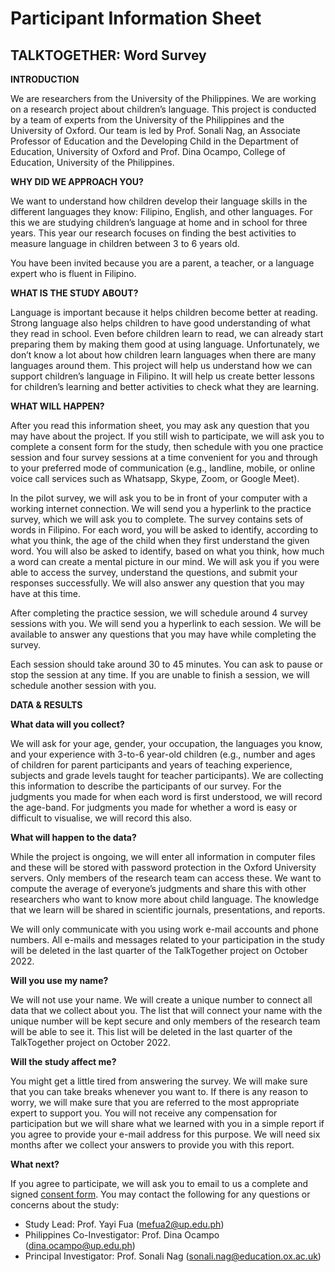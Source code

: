 # Participant Information Sheet
## TALKTOGETHER: Word Survey 

**INTRODUCTION**

We are researchers from the University of the Philippines. We are working on a research project about children’s language. This project is conducted by a team of experts from the University of the Philippines and the University of Oxford. Our team is led by Prof. Sonali Nag, an Associate Professor of Education and the Developing Child in the Department of Education, University of Oxford and Prof. Dina Ocampo, College of Education, University of the Philippines.

**WHY DID WE APPROACH YOU?** 

We want to understand how children develop their language skills in the different languages they know: Filipino, English, and other languages. For this we are studying children’s language at home and in school for three years. This year our research focuses on finding the best activities to measure language in children between 3 to 6 years old.

You have been invited because you are a parent, a teacher, or a language expert who is fluent in Filipino.

**WHAT IS THE STUDY ABOUT?**

Language is important because it helps children become better at reading. Strong language also helps children to have good understanding of what they read in school. Even before children learn to read, we can already start preparing them by making them good at using language. Unfortunately, we don’t know a lot about how children learn languages when there are many languages around them. This project will help us understand how we can support children’s language in Filipino. It will help us create better lessons for children’s learning and better activities to check what they are learning.

**WHAT WILL HAPPEN?** 

After you read this information sheet, you may ask any question that you may have about the project. If you still wish to participate, we will ask you to complete a consent form for the study, then schedule with you one practice session and four survey sessions at a time convenient for you and through to your preferred mode of communication (e.g., landline, mobile, or online voice call services such as Whatsapp, Skype, Zoom, or Google Meet).

In the pilot survey, we will ask you to be in front of your computer with a working internet connection. We will send you a hyperlink to the practice survey, which we will ask you to complete. The survey contains sets of words in Filipino. For each word, you will be asked to identify, according to what you think, the age of the child when they first understand the given word. You will also be asked to identify, based on what you think, how much a word can create a mental picture in our mind. We will ask you if you were able to access the survey, understand the questions, and submit your responses successfully. We will also answer any question that you may have at this time.

After completing the practice session, we will schedule around 4 survey sessions with you. We will send you a hyperlink to each session. We will be available to answer any questions that you may have while completing the survey.

Each session should take around 30 to 45 minutes. You can ask to pause or stop the session at any time. If you are unable to finish a session, we will schedule another session with you.

**DATA & RESULTS** 

**What data will you collect?**

We will ask for your age, gender, your occupation, the languages you know, and your experience with 3-to-6 year-old children (e.g., number and ages of children for parent participants and years of teaching experience, subjects and grade levels taught for teacher participants). We are collecting this information to describe the participants of our survey. For the judgments you made for when each word is first understood, we will record the age-band. For judgments you made for whether a word is easy or difficult to visualise, we will record this also.

**What will happen to the data?** 

While the project is ongoing, we will enter all information in computer files and these will be stored with password protection in the Oxford University servers. Only members of the research team can access these. We want to compute the average of everyone’s judgments and share this with other researchers who want to know more about child language. The knowledge that we learn will be shared in scientific journals, presentations, and reports.

We will only communicate with you using work e-mail accounts and phone numbers. All e-mails and messages related to your participation in the study will be deleted in the last quarter of the TalkTogether project on October 2022.

**Will you use my name?** 

We will not use your name. We will create a unique number to connect all data that we collect about you. The list that will connect your name with the unique number will be kept secure and only members of the research team will be able to see it. This list will be deleted in the last quarter of the TalkTogether project on October 2022. 

**Will the study affect me?** 

You might get a little tired from answering the survey. We will make sure that you can take breaks whenever you want to. If there is any reason to worry, we will make sure that you are referred to the most appropriate expert to support you. You will not receive any compensation for participation but we will share what we learned with you in a simple report if you agree to provide your e-mail address for this purpose. We will need six months after we collect your answers to provide you with this report. 

**What next?** 

If you agree to participate, we will ask you to email to us a complete and signed [consent form](https://github.com/talktogproject/wordsurveyph/raw/gh-pages/ConsentForm_WordSurvey.doc). You may contact the following for any questions or concerns about the study:

* Study Lead: Prof. Yayi Fua (mefua2@up.edu.ph)
* Philippines Co-Investigator: Prof. Dina Ocampo (dina.ocampo@up.edu.ph)
* Principal Investigator: Prof. Sonali Nag (sonali.nag@education.ox.ac.uk)
